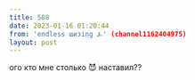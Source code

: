 ```yaml
---
title: 508
date: 2023-01-16 01:20:44
from: 'endless шизing ⍼' (channel1162404975)
layout: post
---
```


ого кто мне столько 😈 наставил??
